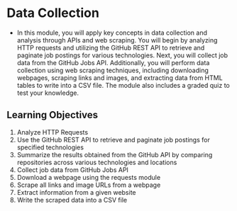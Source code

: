 # Data Collection
* In this module, you will apply key concepts in data collection and analysis through APIs and web scraping. You will begin by analyzing HTTP requests and utilizing the GitHub REST API to retrieve and paginate job postings for various technologies. Next, you will collect job data from the GitHub Jobs API. Additionally, you will perform data collection using web scraping techniques, including downloading webpages, scraping links and images, and extracting data from HTML tables to write into a CSV file. The module also includes a graded quiz to test your knowledge.

## Learning Objectives
1. Analyze HTTP Requests
2. Use the GitHub REST API to retrieve and paginate job postings for specified technologies
3. Summarize the results obtained from the GitHub API by comparing repositories across various technologies and locations
4. Collect job data from GitHub Jobs API
5. Download a webpage using the requests module
6. Scrape all links and image URLs from a webpage
7. Extract information from a given website
8. Write the scraped data into a CSV file
